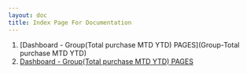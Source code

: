 ```yaml
---
layout: doc
title: Index Page For Documentation
---
```

1. [Dashboard - Group(Total purchase MTD YTD) PAGES](Group-Total purchase MTD YTD)
2. [Dashboard - Group(Total purchase MTD YTD) PAGES](mock)
